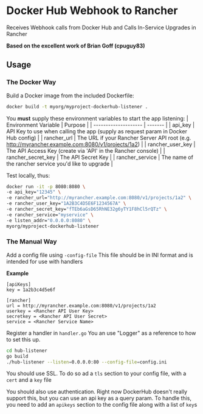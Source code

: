 # Docker Hub Webhook to Rancher
Receives Webhook calls from Docker Hub and Calls In-Service Upgrades in Rancher

**Based on the excellent work of Brian Goff (cpuguy83)**

## Usage
### The Docker Way
Build a Docker image from the included Dockerfile:
```bash
docker build -t myorg/myproject-dockerhub-listener .
```

You **must** supply these environment variables to start the app listening:
| Environment Variable | Purpose |
| -------------------- | ------- |
| api_key              | API Key to use when calling the app (supply as request param in Docker Hub config) |
| rancher_url          | The URL if your Rancher Server API root (e.g. http://myrancher.example.com:8080/v1/projects/1a2) |
| rancher_user_key     | The API Access Key (create via 'API' in the Rancher console) |
| rancher_secret_key   | The API Secret Key |
| rancher_service      | The name of the rancher service you'd like to upgrade |

Test locally, thus:
```bash
docker run -it -p 8080:8080 \
-e api_key="12345" \
-e rancher_url="http://myrancher.example.com:8080/v1/projects/1a2" \
-e rancher_user_key="1A2B3C4D5E6F1234567A" \
-e rancher_secret_key="fTEb6aGsD65RhNE32g6yTY1F8hCl5rQTz" \
-e rancher_service="myservice" \
-e listen_addr="0.0.0.0:8080" \
myorg/myproject-dockerhub-listener
```

### The Manual Way
Add a config file using `-config-file`
This file should be in INI format and is intended for use with handlers

**Example**
```
[apiKeys]
key = 1a2b3c4d5e6f

[rancher]
url = http://myrancher.example.com:8080/v1/projects/1a2
userkey = <Rancher API User Key>
secretkey = <Rancher API User Secret>
service = <Rancher Service Name>
```

Register a handler in `handler.go`
You an use "Logger" as a reference to how to set this up.

```bash
cd hub-listener
go build
./hub-listener --listen=0.0.0.0:80 --config-file=config.ini
```

You should use SSL.
To do so ad a `tls` section to your config file, with a `cert` and a `key` file

You should also use authentication.
Right now DockerHub doesn't really support this, but you can use an api key as a
query param.
To handle this, you need to add an `apikeys` section to the config file along
with a list of `key`s
